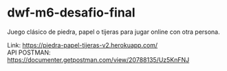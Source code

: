 # dwf-m6-desafio-final

Juego clásico de piedra, papel o tijeras para jugar online con otra persona.

Link: https://piedra-papel-tijeras-v2.herokuapp.com/ <br>
API POSTMAN: https://documenter.getpostman.com/view/20788135/Uz5KnFNJ 
